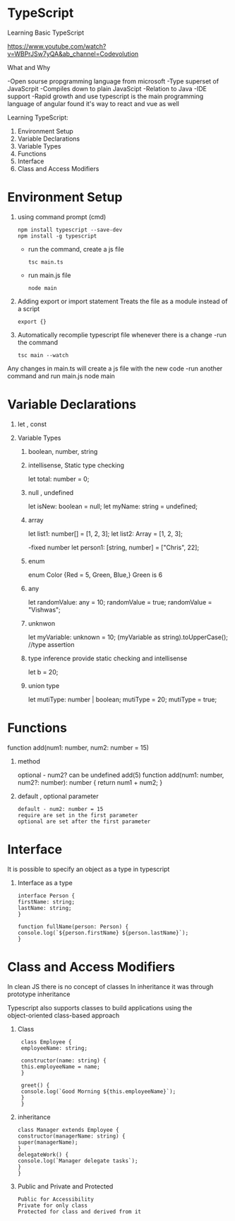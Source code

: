 # TypeScript

Learning Basic TypeScript

https://www.youtube.com/watch?v=WBPrJSw7yQA&ab_channel=Codevolution

What and Why

-Open sourse propgramming language from microsoft
-Type superset of JavaScrpit
-Compiles down to plain JavaScipt
-Relation to Java
-IDE support
-Rapid growth and use
typescript is the main programming language of angular
found it's way to react and vue as well

Learning TypeScript:

1. Environment Setup
2. Variable Declarations
3. Variable Types
4. Functions
5. Interface
6. Class and Access Modifiers

# Environment Setup

1.  using command prompt (cmd)

        npm install typescript --save-dev
        npm install -g typescript

    - run the command, create a js file

          tsc main.ts

    - run main.js file

          node main

2.  Adding export or import statement Treats the file as a module instead of a script

        export {}

3.  Automatically recomplie typescript file whenever there is a change
    -run the command

        tsc main --watch

Any changes in main.ts will create a js file with the new code
-run another command and run main.js
node main

# Variable Declarations

1. let , const

2. Variable Types

   1. boolean, number, string

   2. intellisense, Static type checking

      let total: number = 0;

   3. null , undefined

      let isNew: boolean = null;
      let myName: string = undefined;

   4. array

      let list1: number[] = [1, 2, 3];
      let list2: Array<number> = [1, 2, 3];

      -fixed number
      let person1: [string, number] = ["Chris", 22];

   5. enum

      enum Color {Red = 5, Green, Blue,}
      Green is 6

   6. any

      let randomValue: any = 10;
      randomValue = true;
      randomValue = "Vishwas";

   7. unknwon

      let myVariable: unknown = 10;
      (myVariable as string).toUpperCase(); //type assertion

   8. type inference provide static checking and intellisense

      let b = 20;

   9. union type

      let mutiType: number | boolean;
      mutiType = 20;
      mutiType = true;

# Functions

function add(num1: number, num2: number = 15)

1.  method

    optional - num2? can be undefined add(5)
    function add(num1: number, num2?: number): number {
    return num1 + num2;
    }

2.  default , optional parameter

        default - num2: number = 15
        require are set in the first parameter
        optional are set after the first parameter

# Interface

It is possible to specify an object as a type in typescript

1.  Interface as a type

        interface Person {
        firstName: string;
        lastName: string;
        }

        function fullName(person: Person) {
        console.log(`${person.firstName} ${person.lastName}`);
        }

# Class and Access Modifiers

In clean JS there is no concept of classes
In inheritance it was through prototype inheritance

Typescript also supports classes to build applications using the  
object-oriented class-based approach

1.  Class

         class Employee {
         employeeName: string;

         constructor(name: string) {
         this.employeeName = name;
         }

         greet() {
         console.log(`Good Morning ${this.employeeName}`);
         }
         }

2.  inheritance

        class Manager extends Employee {
        constructor(managerName: string) {
        super(managerName);
        }
        delegateWork() {
        console.log(`Manager delegate tasks`);
        }
        }

3.  Public and Private and Protected

        Public for Accessibility
        Private for only class
        Protected for class and derived from it
